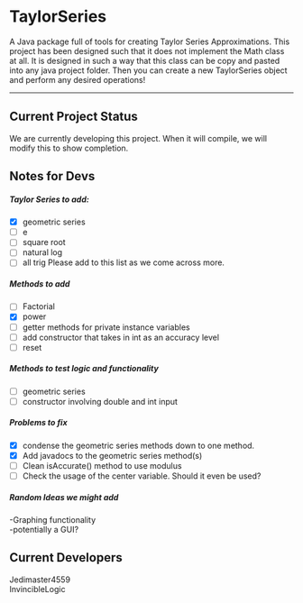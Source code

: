 # TaylorSeries
A Java package full of tools for creating Taylor Series Approximations. This project has been designed such that 
it does not implement the Math class at all. It is designed in such a way that this class can be copy and pasted
into any java project folder. Then you can create a new TaylorSeries object and perform any desired operations!

<hr>

## Current Project Status
We are currently developing this project. When it will compile, we will modify this to show completion.

## Notes for Devs
##### Taylor Series to add:
- [x] geometric series
- [ ] e
- [ ] square root
- [ ] natural log
- [ ] all trig
Please add to this list as we come across more.</br>

##### Methods to add
- [ ] Factorial</br>
- [x] power<br/>
- [ ] getter methods for private instance variables</br>
- [ ] add constructor that takes in int as an accuracy level
- [ ] reset

##### Methods to test logic and functionality
- [ ] geometric series</br>
- [ ] constructor involving double and int input

##### Problems to fix
- [x] condense the geometric series methods down to one method.
- [x] Add javadocs to the geometric series method(s)
- [ ] Clean isAccurate() method to use modulus
- [ ] Check the usage of the center variable. Should it even be used?

##### Random Ideas we might add
-Graphing functionality</br>
-potentially a GUI?


## Current Developers
Jedimaster4559 </br>
InvincibleLogic
